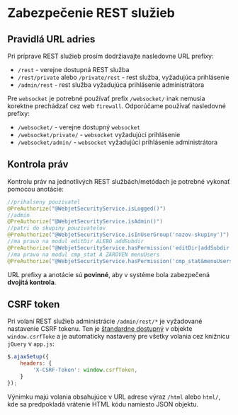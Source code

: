 # Zabezpečenie REST služieb

## Pravidlá URL adries

Pri príprave REST služieb prosím dodržiavajte nasledovne URL prefixy:

- ```/rest``` - verejne dostupná REST služba
- ```/rest/private``` alebo ```/private/rest```  - rest služba, vyžadujúca prihlásenie
- ```/admin/rest``` - rest služba vyžadujúca prihlásenie administrátora

Pre ```websocket``` je potrebné používať prefix ```/websocket/``` inak nemusia korektne prechádzať cez web ```firewall```. Odporúčame používať nasledovné prefixy:

- ```/websocket/``` - verejne dostupný ```websocket```
- ```/websocket/private/``` - ```websocket``` vyžadujúci prihlásenie
- ```/websocket/admin/``` - ```websocket``` vyžadujúci prihlásenie administrátora

## Kontrola práv

Kontrolu práv na jednotlivých REST službách/metódach je potrebné vykonať pomocou anotácie:

```java
//prihalseny pouzivatel
@PreAuthorize("@WebjetSecurityService.isLogged()")
//admin
@PreAuthorize("@WebjetSecurityService.isAdmin()")
//patri do skupiny pouzivatelov
@PreAuthorize("@WebjetSecurityService.isInUserGroup('nazov-skupiny')")
//ma pravo na modul editDir ALEBO addSubdir
@PreAuthorize("@WebjetSecurityService.hasPermission('editDir|addSubdir')")
//ma pravo na modul cmp_stat A ZAROVEN menuUsers
@PreAuthorize("@WebjetSecurityService.hasPermission('cmp_stat&menuUsers')")
```

URL prefixy a anotácie sú **povinné**, aby v systéme bola zabezpečená **dvojitá kontrola**.

## CSRF token

Pri volaní REST služieb administrácie ```/admin/rest/*``` je vyžadované nastavenie CSRF tokenu. Ten je [štandardne dostupný](../../developer/frameworks/thymeleaf.md#layoutservice) v objekte ```window.csrfToke``` a je automaticky nastavený pre všetky volania cez knižnicu ```jQuery``` v ```app.js```:

```JavaScript
$.ajaxSetup({
    headers: {
        'X-CSRF-Token': window.csrfToken,
    }
});
```

Výnimku majú volania obsahujúce v URL adrese výraz ```/html``` alebo ```html/```, kde sa predpokladá vrátenie HTML kódu namiesto JSON objektu.

